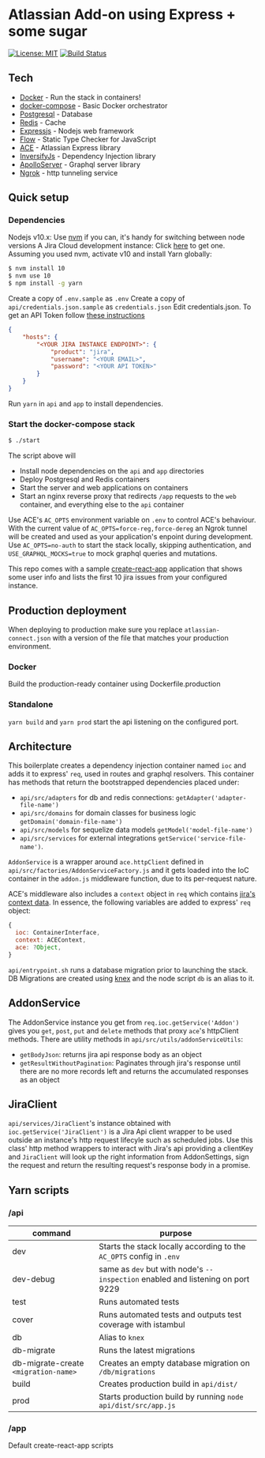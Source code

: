 # Atlassian Add-on using Express + some sugar
[![License: MIT](https://img.shields.io/badge/License-MIT-blue.svg)](https://opensource.org/licenses/MIT) [![Build Status](https://travis-ci.org/mtmendonca/ace-boilerplate.svg?branch=master)](https://travis-ci.org/mtmendonca/ace-boilerplate)

## Tech
- [Docker] - Run the stack in containers!
- [docker-compose] - Basic Docker orchestrator
- [Postgresql] - Database
- [Redis] - Cache
- [Expressjs] - Nodejs web framework
- [Flow] - Static Type Checker for JavaScript
- [ACE] - Atlassian Express library
- [InversifyJs] - Dependency Injection library
- [ApolloServer] - Graphql server library
- [Ngrok] - http tunneling service

## Quick setup
### Dependencies
Nodejs v10.x: Use [nvm](https://github.com/creationix/nvm) if you can, it's handy for switching between node versions
A Jira Cloud development instance: Click [here](https://developer.atlassian.com/blog/2016/04/cloud-ecosystem-dev-env/) to get one.
Assuming you used nvm, activate v10 and install Yarn globally:
```sh
$ nvm install 10
$ nvm use 10
$ npm install -g yarn
```
Create a copy of `.env.sample` as `.env`
Create a copy of `api/credentials.json.sample` as `credentials.json`
Edit credentials.json. To get an API Token follow [these instructions](https://confluence.atlassian.com/cloud/api-tokens-938839638.html)
```json
{
    "hosts": {
        "<YOUR JIRA INSTANCE ENDPOINT>": {
            "product": "jira",
            "username": "<YOUR EMAIL>",
            "password": "<YOUR API TOKEN>"
        }
    }
}
```
Run `yarn` in `api` and `app` to install dependencies.
### Start the docker-compose stack
```sh
$ ./start
```
The script above will 
* Install node dependencies on the `api` and `app` directories
* Deploy Postgresql and Redis containers
* Start the server and web applications on containers
* Start an nginx reverse proxy that redirects `/app` requests to the `web` container, and everything else to the `api` container


Use ACE's `AC_OPTS` environment variable on `.env` to control ACE's behaviour.
With the current value of `AC_OPTS=force-reg,force-dereg` an Ngrok tunnel will be created and used as your application's enpoint during development.
Use `AC_OPTS=no-auth` to start the stack locally, skipping authentication,  and `USE_GRAPHQL_MOCKS=true` to mock graphql queries and mutations.

This repo comes with a sample [create-react-app](https://github.com/facebook/create-react-app) application that shows some user info and lists the first 10 jira issues from your configured instance.

## Production deployment
When deploying to production make sure you replace `atlassian-connect.json` with a version of the file that matches your production environment.
### Docker
Build the production-ready container using Dockerfile.production
### Standalone
`yarn build` and `yarn prod` start the api listening on the configured port.

## Architecture
This boilerplate creates a dependency injection container named `ioc` and adds it to express' `req`, used in routes and graphql resolvers. This container has methods that return the bootstrapped dependencies placed under:
* `api/src/adapters` for db and redis connections: `getAdapter('adapter-file-name')`
* `api/src/domains` for domain classes for business logic `getDomain('domain-file-name')`
* `api/src/models` for sequelize data models `getModel('model-file-name')`
* `api/src/services` for external integrations `getService('service-file-name')`.

`AddonService` is a wrapper around `ace.httpClient` defined in `api/src/factories/AddonServiceFactory.js` and it gets loaded into the IoC container in the `addon.js` middleware function, due to its per-request nature.

ACE's middleware also includes a `context` object in `req` which contains [jira's context data](https://bitbucket.org/atlassian/atlassian-connect-express). In essence, the following variables are added to express' `req` object:
```js
{
  ioc: ContainerInterface,
  context: ACEContext,
  ace: ?Object,
}
```

`api/entrypoint.sh` runs a database migration prior to launching the stack.
DB Migrations are created using [knex](http://knexjs.org/) and the node script `db` is an alias to it.

## AddonService
The AddonService instance you get from `req.ioc.getService('Addon')` gives you `get`, `post`, `put` and `delete` methods that proxy `ace`'s httpClient methods. There are utility methods in `api/src/utils/addonServiceUtils`:
* `getBodyJson`: returns jira api response body as an object
* `getResultWithoutPagination`: Paginates through jira's response until there are no more records left and returns the accumulated responses as an object

## JiraClient
`api/services/JiraClient`'s instance obtained with `ioc.getService('JiraClient')` is a Jira Api client wrapper to be used outside an instance's http request lifecyle such as scheduled jobs.
Use this class' http method wrappers to interact with Jira's api providing a clientKey and `JiraClient` will look up the right information from AddonSettings, sign the request and return the resulting request's response body in a promise.

## Yarn scripts
### /api
|command|purpose|
|---|---|
|dev|Starts the stack locally according to the `AC_OPTS` config in `.env` |
|dev-debug| same as `dev` but with node's `--inspection` enabled and listening on port 9229|
|test|Runs automated tests|
|cover|Runs automated tests and outputs test coverage with istambul|
|db|Alias to `knex`|
|db-migrate|Runs the latest migrations|
|db-migrate-create `<migration-name>`|Creates an empty database migration on `/db/migrations`|
|build|Creates production build in `api/dist/`|
|prod|Starts production build  by running `node api/dist/src/app.js`|

### /app
Default create-react-app scripts

[docker]: https://www.docker.com
[docker-compose]: https://docs.docker.com/compose/install/
[metabase]: https://www.metabase.com
[postgresql]: https://www.postgresql.org/
[redis]: https://redis.io/
[expressjs]: https://expressjs.com
[ace]: https://bitbucket.org/atlassian/atlassian-connect-express
[inversifyjs]: https://github.com/inversify/InversifyJS
[apolloserver]: https://www.apollographql.com/docs/apollo-server/
[ngrok]: https://ngrok.com/
[flow]: https://flow.org/
